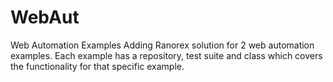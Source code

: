# WebAut
Web Automation Examples
Adding Ranorex solution for 2 web automation examples. Each example has a repository, test suite and class which covers the functionality for that specific example.
